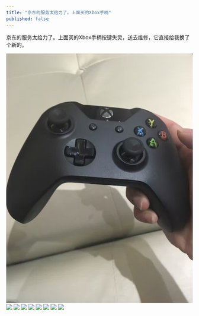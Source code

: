 ```yaml
---
title: "京东的服务太给力了。上面买的Xbox手柄"
published: false
---
```

京东的服务太给力了。上面买的Xbox手柄按键失灵，送去维修，它直接给我换了个新的。

![](./1.jpg)
![](./2.jpg)
![](./3.jpg)
![](./4.jpg)
![](./5.jpg)
![](./6.jpg)
![](./7.jpg)
![](./8.jpg)
![](./9.jpg)
